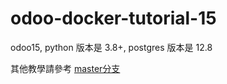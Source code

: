 # odoo-docker-tutorial-15

odoo15, python 版本是 3.8+, postgres 版本是 12.8

其他教學請參考 [master分支](https://github.com/twtrubiks/odoo-docker-tutorial)
